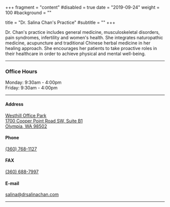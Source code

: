 +++
fragment = "content"
#disabled = true
date = "2019-09-24"
weight = 100
#background = ""

title = "Dr. Salina Chan's Practice"
#subtitle = ""
+++

Dr. Chan's practice includes general medicine, musculoskeletal disorders, pain syndromes, infertility and women's health. She integrates naturopathic medicine, acupuncture and traditional Chinese herbal medicine in her healing approach. She encourages her patients to take proactive roles in their healthcare in order to achieve physical and mental well-being.

---

### Office Hours
Monday: 9:30am - 4:00pm<br>
Friday: 9:30am - 4:00pm

---

#### Address
[Westhill Office Park<br>
1700 Cooper Point Road SW, Suite B1<br>
Olympia, WA 98502](https://www.google.com/maps/place/Dr.+Salina+Chan/@47.0334364,-122.9349655,15z/data=!4m5!3m4!1s0x0:0xff7b2ae88bb2a446!8m2!3d47.0334122!4d-122.9349415)

#### Phone
[(360) 768-1127](tel:+13607681127)

#### FAX
[(360) 688-7997](tel:+13606887997)

#### E-mail
[salina@drsalinachan.com](mailto:salina@drsalinachan.com)

---
